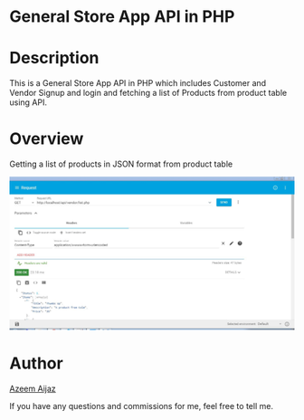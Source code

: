 General Store App API in PHP
=====

<a name="Description"></a>
# Description
This is a General Store App API in PHP which includes Customer and Vendor Signup and login and fetching a list of Products from product table using API.
<a name="Overview"></a>
# Overview
 Getting a list of products in JSON format from product table
 
![](screenshots/vendor_list/list.JPG)

<a name="Author"></a>
# Author
[Azeem Aijaz](https://azeemaijaz.github.io/)

If you have any questions and commissions for me, feel free to tell me.
